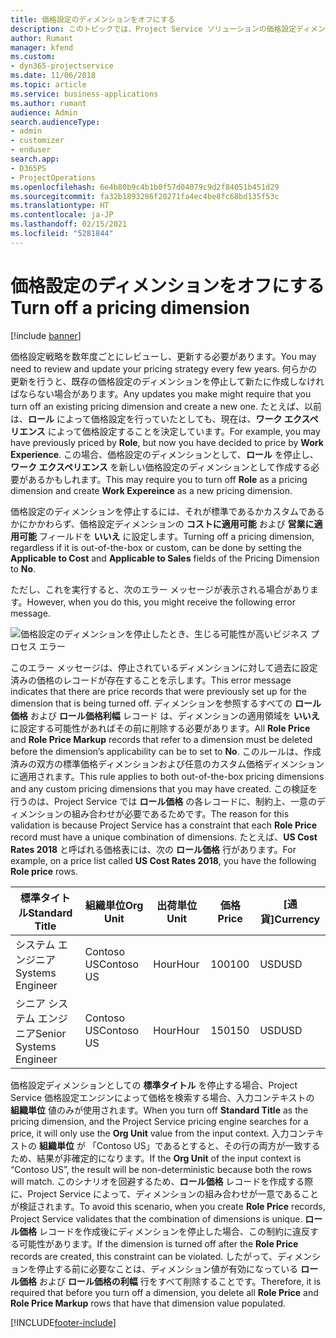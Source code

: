 ```yaml
---
title: 価格設定のディメンションをオフにする
description: このトピックでは、Project Service ソリューションの価格設定ディメンションを設定する方法を説明します。
author: Rumant
manager: kfend
ms.custom:
- dyn365-projectservice
ms.date: 11/06/2018
ms.topic: article
ms.service: business-applications
ms.author: rumant
audience: Admin
search.audienceType:
- admin
- customizer
- enduser
search.app:
- D365PS
- ProjectOperations
ms.openlocfilehash: 6e4b80b9c4b1b0f57d04079c9d2f84051b451d29
ms.sourcegitcommit: fa32b1893286f20271fa4ec4be8fc68bd135f53c
ms.translationtype: HT
ms.contentlocale: ja-JP
ms.lasthandoff: 02/15/2021
ms.locfileid: "5281844"
---
```

# <a name="turn-off-a-pricing-dimension"></a><span data-ttu-id="1d524-103">価格設定のディメンションをオフにする</span><span class="sxs-lookup"><span data-stu-id="1d524-103">Turn off a pricing dimension</span></span>

[!include [banner](../includes/psa-now-project-operations.md)]

<span data-ttu-id="1d524-104">価格設定戦略を数年度ごとにレビューし、更新する必要があります。</span><span class="sxs-lookup"><span data-stu-id="1d524-104">You may need to review and update your pricing strategy every few years.</span></span> <span data-ttu-id="1d524-105">何らかの更新を行うと、既存の価格設定のディメンションを停止して新たに作成しなければならない場合があります。</span><span class="sxs-lookup"><span data-stu-id="1d524-105">Any updates you make might require that you turn off an existing pricing dimension and create a new one.</span></span> <span data-ttu-id="1d524-106">たとえば、以前は、**ロール** によって価格設定を行っていたとしても、現在は、**ワーク エクスペリエンス** によって価格設定することを決定しています。</span><span class="sxs-lookup"><span data-stu-id="1d524-106">For example, you may have previously priced by **Role**, but now you have decided to price by **Work Experience**.</span></span> <span data-ttu-id="1d524-107">この場合、価格設定のディメンションとして、**ロール** を停止し、 **ワーク エクスペリエンス** を新しい価格設定のディメンションとして作成する必要があるかもしれます。</span><span class="sxs-lookup"><span data-stu-id="1d524-107">This may require you to turn off **Role** as a pricing dimension and create **Work Expereince** as a new pricing dimension.</span></span> 

<span data-ttu-id="1d524-108">価格設定のディメンションを停止するには、それが標準であるかカスタムであるかにかかわらず、価格設定ディメンションの **コストに適用可能** および **営業に適用可能** フィールドを **いいえ** に設定します。</span><span class="sxs-lookup"><span data-stu-id="1d524-108">Turning off a pricing dimension, regardless if it is out-of-the-box or custom, can be done by setting the **Applicable to Cost** and **Applicable to Sales** fields of the Pricing Dimension to **No**.</span></span>

<span data-ttu-id="1d524-109">ただし、これを実行すると、次のエラー メッセージが表示される場合があります。</span><span class="sxs-lookup"><span data-stu-id="1d524-109">However, when you do this, you might receive the following error message.</span></span>

![価格設定のディメンションを停止したとき、生じる可能性が高いビジネス プロセス エラー](media/Business-Process-Error.png)


<span data-ttu-id="1d524-111">このエラー メッセージは、停止されているディメンションに対して過去に設定済みの価格のレコードが存在することを示します。</span><span class="sxs-lookup"><span data-stu-id="1d524-111">This error message indicates that there are price records that were previously set up for the dimension that is being turned off.</span></span> <span data-ttu-id="1d524-112">ディメンションを参照するすべての **ロール価格** および **ロール価格利幅** レコード は、ディメンションの適用領域を **いいえ** に設定する可能性があればその前に削除する必要があります。</span><span class="sxs-lookup"><span data-stu-id="1d524-112">All **Role Price** and **Role Price Markup** records that refer to a dimension must be deleted before the dimension’s applicability can be to set to **No**.</span></span> <span data-ttu-id="1d524-113">このルールは、作成済みの双方の標準価格ディメンションおよび任意のカスタム価格ディメンションに適用されます。</span><span class="sxs-lookup"><span data-stu-id="1d524-113">This rule applies to both out-of-the-box pricing dimensions and any custom pricing dimensions that you may have created.</span></span> <span data-ttu-id="1d524-114">この検証を行うのは、Project Service では **ロール価格** の各レコードに、制約上、一意のディメンションの組み合わせが必要であるためです。</span><span class="sxs-lookup"><span data-stu-id="1d524-114">The reason for this validation is because Project Service has a constraint that each **Role Price** record must have a unique combination of dimensions.</span></span> <span data-ttu-id="1d524-115">たとえば、**US Cost Rates 2018** と呼ばれる価格表には、次の **ロール価格** 行があります。</span><span class="sxs-lookup"><span data-stu-id="1d524-115">For example, on a price list called **US Cost Rates 2018**, you have the following **Role price** rows.</span></span> 

| <span data-ttu-id="1d524-116">標準タイトル</span><span class="sxs-lookup"><span data-stu-id="1d524-116">Standard Title</span></span>         | <span data-ttu-id="1d524-117">組織単位</span><span class="sxs-lookup"><span data-stu-id="1d524-117">Org Unit</span></span>    |<span data-ttu-id="1d524-118">出荷単位</span><span class="sxs-lookup"><span data-stu-id="1d524-118">Unit</span></span>   |<span data-ttu-id="1d524-119">価格</span><span class="sxs-lookup"><span data-stu-id="1d524-119">Price</span></span>  |<span data-ttu-id="1d524-120">[通貨]</span><span class="sxs-lookup"><span data-stu-id="1d524-120">Currency</span></span>  |
| -----------------------|-------------|-------|-------|----------|
| <span data-ttu-id="1d524-121">システム エンジニア</span><span class="sxs-lookup"><span data-stu-id="1d524-121">Systems Engineer</span></span>|<span data-ttu-id="1d524-122">Contoso US</span><span class="sxs-lookup"><span data-stu-id="1d524-122">Contoso US</span></span>|<span data-ttu-id="1d524-123">Hour</span><span class="sxs-lookup"><span data-stu-id="1d524-123">Hour</span></span>| <span data-ttu-id="1d524-124">100</span><span class="sxs-lookup"><span data-stu-id="1d524-124">100</span></span>|<span data-ttu-id="1d524-125">USD</span><span class="sxs-lookup"><span data-stu-id="1d524-125">USD</span></span>|
| <span data-ttu-id="1d524-126">シニア システム エンジニア</span><span class="sxs-lookup"><span data-stu-id="1d524-126">Senior Systems Engineer</span></span>|<span data-ttu-id="1d524-127">Contoso US</span><span class="sxs-lookup"><span data-stu-id="1d524-127">Contoso US</span></span>|<span data-ttu-id="1d524-128">Hour</span><span class="sxs-lookup"><span data-stu-id="1d524-128">Hour</span></span>| <span data-ttu-id="1d524-129">150</span><span class="sxs-lookup"><span data-stu-id="1d524-129">150</span></span>| <span data-ttu-id="1d524-130">USD</span><span class="sxs-lookup"><span data-stu-id="1d524-130">USD</span></span>|


<span data-ttu-id="1d524-131">価格設定ディメンションとしての **標準タイトル** を停止する場合、Project Service 価格設定エンジンによって価格を検索する場合、入力コンテキストの **組織単位** 値のみが使用されます。</span><span class="sxs-lookup"><span data-stu-id="1d524-131">When you turn off **Standard Title** as the pricing dimension, and the Project Service pricing engine searches for a price, it will only use the **Org Unit** value from the input context.</span></span> <span data-ttu-id="1d524-132">入力コンテキストの **組織単位** が 「Contoso US」であるとすると、その行の両方が一致するため、結果が非確定的になります。</span><span class="sxs-lookup"><span data-stu-id="1d524-132">If the **Org Unit** of the input context is “Contoso US”, the result will be non-deterministic because both the rows will match.</span></span> <span data-ttu-id="1d524-133">このシナリオを回避するため、**ロール価格** レコードを作成する際に、Project Service によって、ディメンションの組み合わせが一意であることが検証されます。</span><span class="sxs-lookup"><span data-stu-id="1d524-133">To avoid this scenario, when you create **Role Price** records, Project Service validates that the combination of dimensions is unique.</span></span> <span data-ttu-id="1d524-134">**ロール価格** レコードを作成後にディメンションを停止した場合、この制約に違反する可能性があります。</span><span class="sxs-lookup"><span data-stu-id="1d524-134">If the dimension is turned off after the **Role Price** records are created, this constraint can be violated.</span></span> <span data-ttu-id="1d524-135">したがって、ディメンションを停止する前に必要なことは、ディメンション値が有効になっている **ロール価格** および **ロール価格の利幅** 行をすべて削除することです。</span><span class="sxs-lookup"><span data-stu-id="1d524-135">Therefore, it is required that before you turn off a dimension, you delete all **Role Price** and **Role Price Markup** rows that have that dimension value populated.</span></span>



[!INCLUDE[footer-include](../includes/footer-banner.md)]